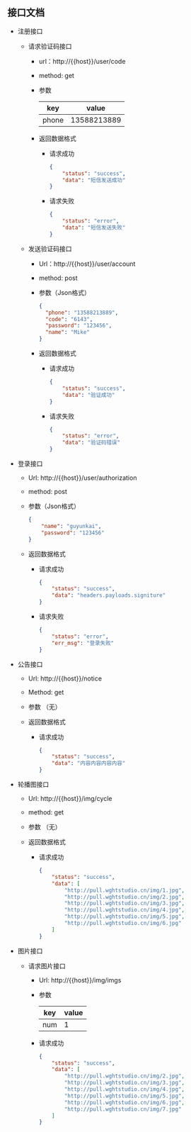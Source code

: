 ## 接口文档

- 注册接口

  - 请求验证码接口

    - url：http://{{host}}/user/code

    - method: get

    - 参数

      | key | value |
      | ------ | ------ |
      | phone | 13588213889 |

    - 返回数据格式

      - 请求成功

        ```json
        {
            "status": "success",
            "data": "短信发送成功"
        }
        ```

      - 请求失败

        ```json
        {
            "status": "error",
            "data": "短信发送失败"
        }
        ```

  - 发送验证码接口

    - Url：http://{{host}}/user/account

    - method: post

    - 参数（Json格式）

      ```json
      {
      	"phone": "13588213889",
      	"code": "6143",
      	"password": "123456",
      	"name": "Mike"
      }
      ```

    - 返回数据格式

      - 请求成功

        ```json
        {
            "status": "success",
            "data": "验证成功"
        }
        ```

      - 请求失败

        ```json
        {
            "status": "error",
            "data": "验证码错误"
        }
        ```
        

- 登录接口

  - Url: http://{{host}}/user/authorization

  - method: post

  - 参数（Json格式）

    ```json
    {
    	"name": "guyunkai",
    	"password": "123456"
    }
    ```

  - 返回数据格式

    - 请求成功

      ```json
      {
          "status": "success",
          "data": "headers.payloads.signiture"
      }
      ```

    - 请求失败

      ```json
      {
          "status": "error",
          "err_msg": "登录失败"
      }
      ```

- 公告接口

  - Url: http://{{host}}/notice

  - Method: get

  - 参数 （无）

  - 返回数据格式

    - 请求成功

      ```json
      {
          "status": "success",
          "data": "内容内容内容内容"
      }
      ```

- 轮播图接口

  - Url: http://{{host}}/img/cycle

  - method: get

  - 参数 （无）

  - 返回数据格式

    - 请求成功

      ```json
      {
          "status": "success",
          "data": [
              "http://pull.wghtstudio.cn/img/1.jpg",
              "http://pull.wghtstudio.cn/img/2.jpg",
              "http://pull.wghtstudio.cn/img/3.jpg",
              "http://pull.wghtstudio.cn/img/4.jpg",
              "http://pull.wghtstudio.cn/img/5.jpg",
              "http://pull.wghtstudio.cn/img/6.jpg"
          ]
      }
      ```

- 图片接口

  - 请求图片接口

    - Url: http://{{host}}/img/imgs

    - 参数

      | key  | value |
      | ---- | ----- |
      | num  | 1     |

    - 请求成功

      ```json
      {
          "status": "success",
          "data": [
              "http://pull.wghtstudio.cn/img/2.jpg",
              "http://pull.wghtstudio.cn/img/3.jpg",
              "http://pull.wghtstudio.cn/img/4.jpg",
              "http://pull.wghtstudio.cn/img/5.jpg",
              "http://pull.wghtstudio.cn/img/6.jpg",
              "http://pull.wghtstudio.cn/img/7.jpg"
          ]
      }
      ```
